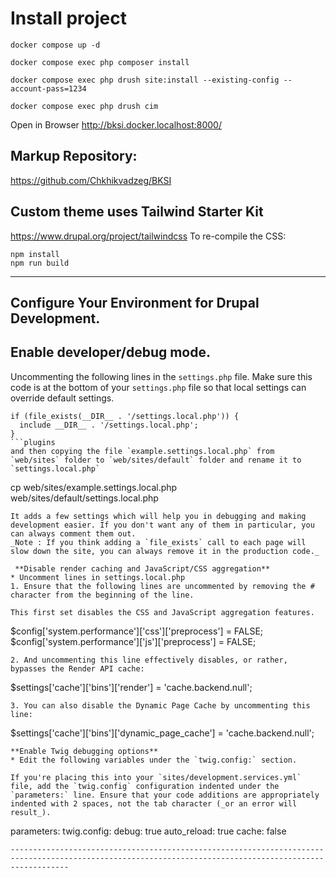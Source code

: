 # Install project
```
docker compose up -d
```
```
docker compose exec php composer install
```
```
docker compose exec php drush site:install --existing-config --account-pass=1234
```
```
docker compose exec php drush cim
```
Open in Browser
http://bksi.docker.localhost:8000/

## Markup Repository:
https://github.com/Chkhikvadzeg/BKSI

## Custom theme uses Tailwind Starter Kit
https://www.drupal.org/project/tailwindcss
To re-compile the CSS:
```
npm install
npm run build
```
---------------------------------------------------------------------------------------------------------------------------------------------------------
## Configure Your Environment for Drupal Development. ##

## Enable developer/debug mode. ##
Uncommenting the following lines in the `settings.php` file. Make sure this code is at the bottom of your `settings.php` file so that local settings can override default settings.
```
if (file_exists(__DIR__ . '/settings.local.php')) {
  include __DIR__ . '/settings.local.php';
}
```plugins
and then copying the file `example.settings.local.php` from `web/sites` folder to `web/sites/default` folder and rename it to `settings.local.php`
```
cp web/sites/example.settings.local.php web/sites/default/settings.local.php
```
It adds a few settings which will help you in debugging and making development easier. If you don't want any of them in particular, you can always comment them out.
_Note : If you think adding a `file_exists` call to each page will slow down the site, you can always remove it in the production code._

 **Disable render caching and JavaScript/CSS aggregation**
* Uncomment lines in settings.local.php
1. Ensure that the following lines are uncommented by removing the # character from the beginning of the line.

This first set disables the CSS and JavaScript aggregation features.
```
$config['system.performance']['css']['preprocess'] = FALSE;
$config['system.performance']['js']['preprocess'] = FALSE;
```
2. And uncommenting this line effectively disables, or rather, bypasses the Render API cache:
```
$settings['cache']['bins']['render'] = 'cache.backend.null';
```
3. You can also disable the Dynamic Page Cache by uncommenting this line:
```
$settings['cache']['bins']['dynamic_page_cache'] = 'cache.backend.null';
```
**Enable Twig debugging options**
* Edit the following variables under the `twig.config:` section.

If you're placing this into your `sites/development.services.yml` file, add the `twig.config` configuration indented under the `parameters:` line. Ensure that your code additions are appropriately indented with 2 spaces, not the tab character (_or an error will result_).
```
parameters:
  twig.config:
    debug: true
    auto_reload: true
    cache: false
```
---------------------------------------------------------------------------------------------------------------------------------------------------------



